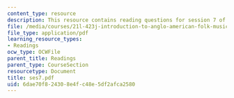 ```yaml
---
content_type: resource
description: This resource contains reading questions for session 7 of the course.
file: /media/courses/21l-423j-introduction-to-anglo-american-folk-music-fall-2005/6dae70f824308e4fc48e5df2afca2580_ses7.pdf
file_type: application/pdf
learning_resource_types:
- Readings
ocw_type: OCWFile
parent_title: Readings
parent_type: CourseSection
resourcetype: Document
title: ses7.pdf
uid: 6dae70f8-2430-8e4f-c48e-5df2afca2580
---
```

